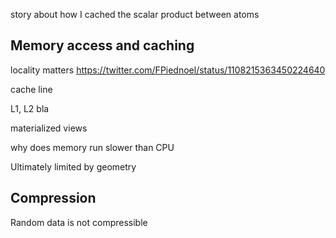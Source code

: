 story about  how I cached the scalar product between atoms


## Memory access and caching


locality matters
https://twitter.com/FPiednoel/status/1108215363450224640


cache line

L1, L2 bla

materialized views

why does memory run slower than CPU

Ultimately limited by geometry

## Compression

Random data is not compressible
